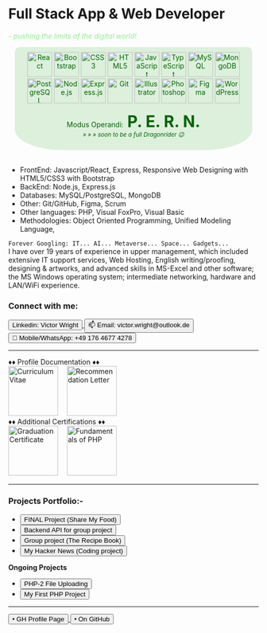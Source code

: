 # Full Stack App & Web Developer

<i style="color: lightgreen"> - pushing the limits of the digital world!</i>

<div style="display: flex; flex-wrap: wrap; width: 95%;  margin: 0 auto; text-align: center; justify-content: center; background-color: rgb(220, 240, 220); border-radius: 10px 10px 20% 20%; color: darkgreen;">
    <div style=" max-width: 450px; justify-content: center; padding: 10px;">
        <img src="https://profilinator.rishav.dev/skills-assets/react-original-wordmark.svg" alt="React" height="50" />  
        <img  src="https://profilinator.rishav.dev/skills-assets/bootstrap-plain.svg" alt="Bootstrap" height="50" />  
        <img  src="https://profilinator.rishav.dev/skills-assets/css3-original-wordmark.svg" alt="CSS3" height="50" />  
        <img  src="https://profilinator.rishav.dev/skills-assets/html5-original-wordmark.svg" alt="HTML5" height="50" />  
        <img  src="https://profilinator.rishav.dev/skills-assets/javascript-original.svg" alt="JavaScript" height="50" />  
        <img src="https://profilinator.rishav.dev/skills-assets/typescript-original.svg" alt="TypeScript" height="50" />  
        <img  src="https://profilinator.rishav.dev/skills-assets/mysql-original-wordmark.svg" alt="MySQL" height="50" />  
        <img src="https://profilinator.rishav.dev/skills-assets/mongodb-original-wordmark.svg" alt="MongoDB" height="50" />        
        <img src="https://profilinator.rishav.dev/skills-assets/postgresql-original-wordmark.svg" alt="PostgreSQL" height="50" />  
        <img  src="https://profilinator.rishav.dev/skills-assets/nodejs-original-wordmark.svg" alt="Node.js" height="50" />  
        <img  src="https://profilinator.rishav.dev/skills-assets/express-original-wordmark.svg" alt="Express.js" height="50" />  
        <img src="https://profilinator.rishav.dev/skills-assets/git-scm-icon.svg" alt="Git" height="50" />  
        <img src="https://profilinator.rishav.dev/skills-assets/adobe_illustrator-icon.svg" alt="Illustrator" height="50" />  
        <img  src="https://profilinator.rishav.dev/skills-assets/photoshop-plain.svg" alt="Photoshop" height="50" />  
        <img  src="https://profilinator.rishav.dev/skills-assets/figma-icon.svg" alt="Figma" height="50" />  
        <img  src="https://profilinator.rishav.dev/skills-assets/wordpress.png" alt="WordPress" height="50" />
        <br>
        <p style="padding-bottom: 0">Modus Operandi: &nbsp;<strong style="font-size: 2rem">P. E. R. N.</strong>
        <br><i style="padding-top: 0"><small>» » » soon to be a full Dragonrider 😉</small></i>
    </div>
</div>

<div style="width: 100%;  margin: 0 auto; ">
    <br/>
    <ul>
    <text>
    <li>FrontEnd: Javascript/React, Express, Responsive Web Designing with HTML5/CSS3 with Bootstrap </li>
    <li>BackEnd: Node.js, Express.js</li>
    <li>Databases: MySQL/PostgreSQL, MongoDB</li>
    <li>Other: Git/GitHub, Figma, Scrum</li>
    <li>Other languages: PHP, Visual FoxPro, Visual Basic</li>
    <li>Methodologies: Object Oriented Programming, Unified Modeling Language, </li>
    </ul>
    <div>
    <code>Forever Googling: IT... AI... Metaverse... Space... Gadgets... </code>
    </div>
    I have over 19 years of experience in upper management, which included extensive IT support services, Web Hosting, English writing/proofing, designing & artworks, and advanced skills in MS-Excel and other software; the MS Windows operating system; intermediate networking, hardware and LAN/WiFi experience.
    <br/>
    <h3>Connect with me:</h3>
    <a href="https://www.linkedin.com/in/victor-r-wright/" target="_blank">
        <button>Linkedin: Victor Wright</button>
    </a>
    <a href="mailto:victor.wright@outlook.de" target="_blank" title="victor.wright@outlook.de">
        <button>📫 Email: victor.wright@outlook.de</button>
    </a>
    <a href="tel:+49-176-46774278" target="_blank" title="+49 176 4677 4278">
        <button>📲 Mobile/WhatsApp: +49 176 4677 4278</button>
    </a><br/>
    <hr>
    ♦♦ Profile Documentation ♦♦
    <br>
    <a href="https://github.com/vrw-GH/vrw-GH/raw/main/resume/cv_vw-en.jpg" target="_blank" title="Curriculum Vitae"><img src="https://raw.githubusercontent.com/vrw-GH/vrw-GH/main/resume/cv_vw-en.jpg " alt="Curriculum Vitae" width="auto" height="100px"></a>&emsp;
    <a href="https://github.com/vrw-GH/vrw-GH/raw/main/certificates/Victor_Wright-Recommendation_letter.jpg" target="_blank" title="Recommendation Letter"><img src="https://raw.githubusercontent.com/vrw-GH/vrw-GH/main/certificates/Victor_Wright-Recommendation_letter.jpg" alt="Recommendation Letter" width="auto" height="100px"></a>&emsp;
    <br/>
    ♦♦ Additional Certifications ♦♦
    <br>
    <a href="https://github.com/vrw-GH/vrw-GH/raw/main/certificates/WBS-certificate_FS_Web_%26_App_Dev.jpg" target="_blank" title="Graduation Certificate - WBS Coding School"><img src="https://raw.githubusercontent.com/vrw-GH/vrw-GH/main/certificates/WBS-certificate_FS_Web_%26_App_Dev.jpg" alt="Graduation Certificate" width="auto" height="100px"></a>&emsp;
    <a href="https://raw.githubusercontent.com/vrw-GH/vrw-GH/main/certificates/TutorialsPoint_Cert-Fundementals_of_PHP.jpg" target="_blank" title="Fundamentals of PHP"><img src="https://raw.githubusercontent.com/vrw-GH/vrw-GH/main/certificates/TutorialsPoint_Cert-Fundementals_of_PHP.jpg" alt="Fundamentals of PHP" width="auto" height="100px"></a>&emsp;
    <hr>
    <h3>Projects Portfolio:-</h3>
    <ul>
    <li><a href="https://vrw-gh.github.io/final-project-wd020/" target="_blank" title="WBS Coding School Bootcamp - Batch #20 (Sep-2021)">
        <button>FINAL Project (Share My Food)</button>
    </a></li>
    <li><a href="https://vrw-gh.github.io/sharemyfood-backend/" target="_blank">
        <button>Backend API for group project</button>
    </a></li>
    <li><a href="https://vrw-gh.github.io/vw_my-recipe-book/" target="_blank">
        <button>Group project (The Recipe Book)</button>
    </a></li>
    <li><a href="https://vrw-gh.github.io/hacker-news/" target="_blank">
        <button>My Hacker News (Coding project)</button>
    </a></li>
    </ul>
    <strong>Ongoing Projects</strong>
    <ul>
    <li><a href="https://vrw-gh.github.io/php-p2/" target="_blank"><button>PHP-2 File Uploading</button></a>
    </li>
    <li><a href="https://vrw-gh.github.io/php-p1/" target="_blank"><button>My First PHP Project</button></a>
    </li>
    </ul>
    <hr>
    <a href="https://vrw-gh.github.io/vrw-GH/" target="_blank" title="https://vrw-gh.github.io/vrw-GH/">
        <button>• GH Profile Page</button>
    </a>
    <a href="https://github.com/vrw-GH" target="_blank" title="https://github.com/vrw-GH">
        <button>• On GitHub</button>
    </a>
</div>
